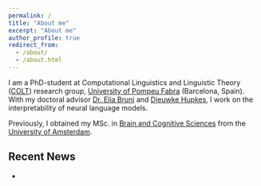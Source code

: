 ```yaml
---
permalink: /
title: "About me"
excerpt: "About me"
author_profile: true
redirect_from: 
  - /about/
  - /about.html
---
```


I am a PhD-student at Computational Linguistics and Linguistic Theory ([COLT](https://www.upf.edu/web/colt)) research group, [University of Pompeu Fabra](https://www.upf.edu/) (Barcelona, Spain). With my doctoral advisor [Dr. Elia Bruni](https://eliabruni.github.io/) and [Dieuwke Hupkes](http://dieuwkehupkes.nl/), I work on the interpretability of neural language models.

Previously, I obtained my MSc. in [Brain and Cognitive Sciences](https://gss.uva.nl/content/research-masters/brain-and-cognitive-sciences/brain-and-cognitive-sciences.html?1584890047348) from the [University of Amsterdam](https://www.uva.nl/en).



Recent News
------

-
